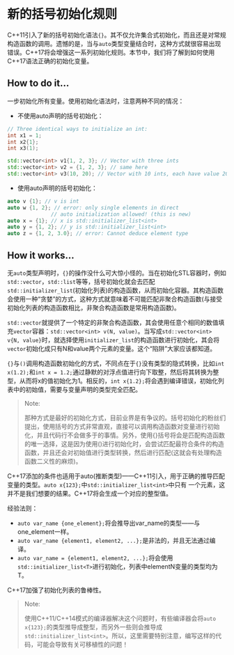 # 新的括号初始化规则

C++11引入了新的括号初始化语法`{}`。其不仅允许集合式初始化，而且还是对常规构造函数的调用。遗憾的是，当与`auto`类型变量结合时，这种方式就很容易出现错误。C++17将会增强这一系列初始化规则。本节中，我们将了解到如何使用C++17语法正确的初始化变量。

## How to do it...

一步初始化所有变量。使用初始化语法时，注意两种不同的情况：

- 不使用auto声明的括号初始化：

```c++
// Three identical ways to initialize an int:
int x1 = 1;
int x2{1};
int x3(1);

std::vector<int> v1{1, 2, 3}; // Vector with three ints
std::vector<int> v2 = {1, 2, 3}; // same here
std::vector<int> v3(10, 20); // Vector with 10 ints, each have value 20
```

- 使用auto声明的括号初始化：

```c++
auto v {1}; // v is int
auto w {1, 2}; // error: only single elements in direct
              // auto initialization allowed! (this is new)
auto x = {1}; // x is std::initializer_list<int>
auto y = {1, 2}; // y is std::initializer_list<int>
auto z = {1, 2, 3.0}; // error: Cannot deduce element type
```

## How it works...

无`auto`类型声明时，`{}`的操作没什么可大惊小怪的。当在初始化STL容器时，例如`std::vector`，`std::list`等等，括号初始化就会去匹配`std::initializer_list`(初始化列表)的构造函数，从而初始化容器。其构造函数会使用一种“贪婪”的方式，这种方式就意味着不可能匹配非聚合构造函数(与接受初始化列表的构造函数相比，非聚合构造函数是常用构造函数)。

`std::vector`就提供了一个特定的非聚合构造函数，其会使用任意个相同的数值填充`vector`容器：`std::vector<int> v(N, value)`。当写成`std::vector<int> v{N, value}`时，就选择使用`initializer_list`的构造函数进行初始化，其会将`vector`初始化成只有N和value两个元素的变量。这个“陷阱”大家应该都知道。

`{}`与`()`调用构造函数初始化的方式，不同点在于`{}`没有类型的隐式转换，比如`int x(1.2);`和`int x = 1.2;`通过静默的对浮点值进行向下取整，然后将其转换为整型，从而将x的值初始化为1。相反的，`int x{1.2};`将会遇到编译错误，初始化列表中的初始值，需要与变量声明的类型完全匹配。

> Note:
>
> 那种方式是最好的初始化方式，目前业界是有争议的。括号初始化的粉丝们提出，使用括号的方式非常直观，直接可以调用构造函数对变量进行初始化，并且代码行不会做多于的事情。另外，使用{}括号将会是匹配构造函数的唯一选择，这是因为使用()进行初始化时，会尝试匹配最符合条件的构造函数，并且还会对初始值进行类型转换，然后进行匹配(这就会有处理构造函数二义性的麻烦)。

C++17添加的条件也适用于auto(推断类型)——C++11引入，用于正确的推导匹配变量的类型。`auto x{123};`中`std::initializer_list<int>`中只有 一个元素，这并不是我们想要的结果。C++17将会生成一个对应的整型值。

经验法则：

- `auto var_name {one_element};`将会推导出var_name的类型——与one_element一样。
- `auto var_name {element1, element2, ...};`是非法的，并且无法通过编译。
- `auto var_name = {element1, element2, ...};`将会使用`std::initializer_list<T>`进行初始化，列表中elementN变量的类型均为T。

C++17加强了初始化列表的鲁棒性。

> Note:
>
> 使用C++11/C++14模式的编译器解决这个问题时，有些编译器会将`auto x{123};`的类型推导成整型，而另外一些则会推导成 `std::initializer_list<int>`。所以，这里需要特别注意，编写这样的代码，可能会导致有关可移植性的问题！







